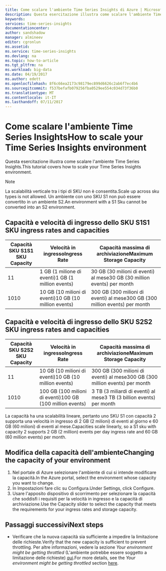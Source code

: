 ```yaml
---
title: Come scalare l'ambiente Time Series Insights di Azure | Microsoft Docs
description: Questa esercitazione illustra come scalare l'ambiente Time Series Insights
keywords: 
services: time-series-insights
documentationcenter: 
author: sandshadow
manager: almineev
editor: cgronlun
ms.assetid: 
ms.service: time-series-insights
ms.devlang: na
ms.topic: how-to-article
ms.tgt_pltfrm: na
ms.workload: big-data
ms.date: 04/19/2017
ms.author: edett
ms.openlocfilehash: 8f6c66ea2173c98179ec899d6626c2ab6f7ec4b6
ms.sourcegitcommit: f537befafb079256fba0529ee554c034d73f36b0
ms.translationtype: MT
ms.contentlocale: it-IT
ms.lasthandoff: 07/11/2017
---
```

# <a name="how-to-scale-your-time-series-insights-environment"></a><span data-ttu-id="6ada2-103">Come scalare l'ambiente Time Series Insights</span><span class="sxs-lookup"><span data-stu-id="6ada2-103">How to scale your Time Series Insights environment</span></span>

<span data-ttu-id="6ada2-104">Questa esercitazione illustra come scalare l'ambiente Time Series Insights.</span><span class="sxs-lookup"><span data-stu-id="6ada2-104">This tutorial covers how to scale your Time Series Insights environment.</span></span>

> [!NOTE]
> <span data-ttu-id="6ada2-105">La scalabilità verticale tra i tipi di SKU non è consentita.</span><span class="sxs-lookup"><span data-stu-id="6ada2-105">Scale up across sku types is not allowed.</span></span> <span data-ttu-id="6ada2-106">Un ambiente con uno SKU S1 non può essere convertito in un ambiente S2.</span><span class="sxs-lookup"><span data-stu-id="6ada2-106">An environment with a S1 Sku cannot be converted into an S2 environment.</span></span>

## <a name="s1-sku-ingress-rates-and-capacities"></a><span data-ttu-id="6ada2-107">Capacità e velocità di ingresso dello SKU S1</span><span class="sxs-lookup"><span data-stu-id="6ada2-107">S1 SKU ingress rates and capacities</span></span>

| <span data-ttu-id="6ada2-108">Capacità SKU S1</span><span class="sxs-lookup"><span data-stu-id="6ada2-108">S1 SKU Capacity</span></span> | <span data-ttu-id="6ada2-109">Velocità in ingresso</span><span class="sxs-lookup"><span data-stu-id="6ada2-109">Ingress Rate</span></span> | <span data-ttu-id="6ada2-110">Capacità massima di archiviazione</span><span class="sxs-lookup"><span data-stu-id="6ada2-110">Maximum Storage Capacity</span></span>
| --- | --- | --- |
| <span data-ttu-id="6ada2-111">1</span><span class="sxs-lookup"><span data-stu-id="6ada2-111">1</span></span> | <span data-ttu-id="6ada2-112">1 GB (1 milione di eventi)</span><span class="sxs-lookup"><span data-stu-id="6ada2-112">1 GB (1 million events)</span></span> | <span data-ttu-id="6ada2-113">30 GB (30 milioni di eventi) al mese</span><span class="sxs-lookup"><span data-stu-id="6ada2-113">30 GB (30 million events) per month</span></span> |
| <span data-ttu-id="6ada2-114">10</span><span class="sxs-lookup"><span data-stu-id="6ada2-114">10</span></span> | <span data-ttu-id="6ada2-115">10 GB (10 milioni di eventi)</span><span class="sxs-lookup"><span data-stu-id="6ada2-115">10 GB (10 million events)</span></span> | <span data-ttu-id="6ada2-116">300 GB (300 milioni di eventi) al mese</span><span class="sxs-lookup"><span data-stu-id="6ada2-116">300 GB (300 million events) per month</span></span> |

## <a name="s2-sku-ingress-rates-and-capacities"></a><span data-ttu-id="6ada2-117">Capacità e velocità di ingresso dello SKU S2</span><span class="sxs-lookup"><span data-stu-id="6ada2-117">S2 SKU ingress rates and capacities</span></span>

| <span data-ttu-id="6ada2-118">Capacità SKU S2</span><span class="sxs-lookup"><span data-stu-id="6ada2-118">S2 SKU Capacity</span></span> | <span data-ttu-id="6ada2-119">Velocità in ingresso</span><span class="sxs-lookup"><span data-stu-id="6ada2-119">Ingress Rate</span></span> | <span data-ttu-id="6ada2-120">Capacità massima di archiviazione</span><span class="sxs-lookup"><span data-stu-id="6ada2-120">Maximum Storage Capacity</span></span>
| --- | --- | --- |
| <span data-ttu-id="6ada2-121">1</span><span class="sxs-lookup"><span data-stu-id="6ada2-121">1</span></span> | <span data-ttu-id="6ada2-122">10 GB (10 milioni di eventi)</span><span class="sxs-lookup"><span data-stu-id="6ada2-122">10 GB (10 million events)</span></span> | <span data-ttu-id="6ada2-123">300 GB (300 milioni di eventi) al mese</span><span class="sxs-lookup"><span data-stu-id="6ada2-123">300 GB (300 million events) per month</span></span> |
| <span data-ttu-id="6ada2-124">10</span><span class="sxs-lookup"><span data-stu-id="6ada2-124">10</span></span> | <span data-ttu-id="6ada2-125">100 GB (100 milioni di eventi)</span><span class="sxs-lookup"><span data-stu-id="6ada2-125">100 GB (100 million events)</span></span> | <span data-ttu-id="6ada2-126">3 TB (3 miliardi di eventi) al mese</span><span class="sxs-lookup"><span data-stu-id="6ada2-126">3 TB (3 billion events) per month</span></span> |

<span data-ttu-id="6ada2-127">La capacità ha una scalabilità lineare, pertanto uno SKU S1 con capacità 2 supporta una velocità in ingresso di 2 GB (2 milioni) di eventi al giorno e 60 GB (60 milioni) di eventi al mese.</span><span class="sxs-lookup"><span data-stu-id="6ada2-127">Capacities scale linearly, so a S1 sku with capacity 2 supports 2 GB (2 million) events per day ingress rate and 60 GB (60 million events) per month.</span></span>

## <a name="changing-the-capacity-of-your-environment"></a><span data-ttu-id="6ada2-128">Modifica della capacità dell'ambiente</span><span class="sxs-lookup"><span data-stu-id="6ada2-128">Changing the capacity of your environment</span></span>

1. <span data-ttu-id="6ada2-129">Nel portale di Azure selezionare l'ambiente di cui si intende modificare la capacità.</span><span class="sxs-lookup"><span data-stu-id="6ada2-129">In the Azure portal, select the environment whose capacity you want to change.</span></span>
1. <span data-ttu-id="6ada2-130">In Impostazioni fare clic su Configura.</span><span class="sxs-lookup"><span data-stu-id="6ada2-130">Under Settings, click Configure.</span></span>
1. <span data-ttu-id="6ada2-131">Usare l'apposito dispositivo di scorrimento per selezionare la capacità che soddisfi i requisiti per la velocità in ingresso e la capacità di archiviazione.</span><span class="sxs-lookup"><span data-stu-id="6ada2-131">Use the Capacity slider to select the capacity that meets the requirements for your ingress rates and storage capacity.</span></span>

## <a name="next-steps"></a><span data-ttu-id="6ada2-132">Passaggi successivi</span><span class="sxs-lookup"><span data-stu-id="6ada2-132">Next steps</span></span>

* <span data-ttu-id="6ada2-133">Verificare che la nuova capacità sia sufficiente a impedire la limitazione delle richieste.</span><span class="sxs-lookup"><span data-stu-id="6ada2-133">Verify that the new capacity is sufficient to prevent throttling.</span></span> <span data-ttu-id="6ada2-134">Per altre informazioni, vedere la sezione *Your environment might be getting throttled* (L'ambiente potrebbe essere soggetto a limitazione delle richieste) [qui](time-series-insights-diagnose-and-solve-problems.md).</span><span class="sxs-lookup"><span data-stu-id="6ada2-134">For more details, see the *Your environment might be getting throttled* section [here](time-series-insights-diagnose-and-solve-problems.md).</span></span>